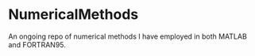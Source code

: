 # NumericalMethods

An ongoing repo of numerical methods I have employed in both MATLAB and FORTRAN95. 
